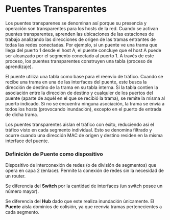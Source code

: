 # Puentes Transparentes 

Los puentes transparenes se denominan así porque su presencia y operación son transparentes para los 
hosts de la red. Cuando se activan puentes transparentes, aprenden las ubicaciones de las estaciones
de trabajo analizando las direcciones de origen de las tramas entrantes de todas las redes conectadas.
Por ejemplo, si un puente ve una trama que llega del puerto 1 desde el host A, el puente concluye que el
host A puede ser alcanzado por el segmento conectado al puerto 1. A través de este proceso, los puentes
transparentes construyen una tabla (proceso de aprendizaje).

El puente utiliza una tabla como base para el reenvío de tráfico. Cuando se recibe una trama en una de
las interfaces del puente, este busca la dirección de destino de la trama en su tabla interna. Si la
tabla contien la asociación entre la dirección de destino y cualquier de los puertos del puente (aparte
de aquél en el que se recibió la trama), se remite la misma al puerto indicado. Si no se encuentra 
ninguna asociación, la trama se envía a todos los hosts (provocando inundación), excepto en el puerto
de entrada de dicha trama.

Los puentes transparentes aislan el tráfico con éxito, reduciendo así el tráfico visto en cada segmento
individual. Esto se denomina filtrado y ocurre cuando una dirección MAC de origen y destino residen en
la misma interface del puente.

### Definición de Puente como dispositivo

Dispositivo de interconexión de redes (o de división de segmentos) que opera en capa 2 (enlace).
Permite la conexión de redes sin la necesidad de un router.

Se diferencia del **Switch** por la cantidad de interfaces (un switch posee un número mayor).

Se diferencia del **Hub** dado que este realiza inundación únicamente. El **Puente** aisla dominios
de colisión, ya que reenvía tramas pertenecientes a cada segmento.
